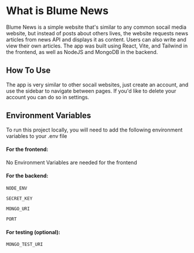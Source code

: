 
# What is Blume News

Blume News is a simple website that's similar to any common socail media website, but instead of posts about others lives, the website requests news articles from news API and displays it as content. Users can also write and view their own articles. The app was built using React, Vite, and Tailwind in the frontend, as well as NodeJS and MongoDB in the backend.

## How To Use 

The app is very similar to other socail websites, just create an account, and use the sidebar to navigate between pages. If you'd like to delete your account you can do so in settings.

## Environment Variables

To run this project locally, you will need to add the following environment variables to your .env file

#### For the frontend:
 No Environment Variables are needed for the frontend

#### For the backend:

`NODE_ENV`

`SECRET_KEY`

`MONGO_URI`

`PORT`

#### For testing (optional):

`MONGO_TEST_URI`
